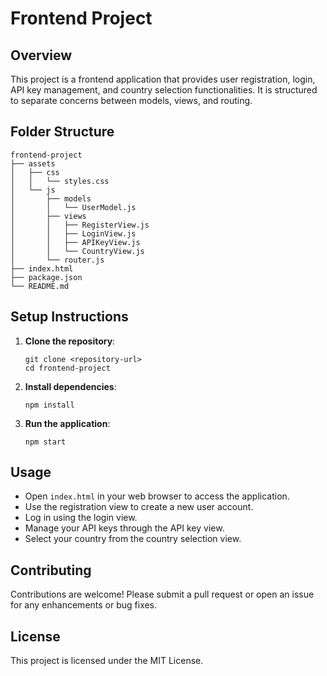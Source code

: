 # Frontend Project

## Overview
This project is a frontend application that provides user registration, login, API key management, and country selection functionalities. It is structured to separate concerns between models, views, and routing.

## Folder Structure
```
frontend-project
├── assets
│   ├── css
│   │   └── styles.css
│   └── js
│       ├── models
│       │   └── UserModel.js
│       ├── views
│       │   ├── RegisterView.js
│       │   ├── LoginView.js
│       │   ├── APIKeyView.js
│       │   └── CountryView.js
│       └── router.js
├── index.html
├── package.json
└── README.md
```

## Setup Instructions
1. **Clone the repository**:
   ```
   git clone <repository-url>
   cd frontend-project
   ```

2. **Install dependencies**:
   ```
   npm install
   ```

3. **Run the application**:
   ```
   npm start
   ```

## Usage
- Open `index.html` in your web browser to access the application.
- Use the registration view to create a new user account.
- Log in using the login view.
- Manage your API keys through the API key view.
- Select your country from the country selection view.

## Contributing
Contributions are welcome! Please submit a pull request or open an issue for any enhancements or bug fixes.

## License
This project is licensed under the MIT License.
